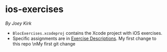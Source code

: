 ios-exercises
=============

_By Joey Kirk_

- `BlocExercises.xcodeproj` contains the Xcode project with iOS exercises.
- Specific assignments are in [Exercise Descriptions](Exercise%20Descriptions/).
My first change to this repo
\nMy first git change
